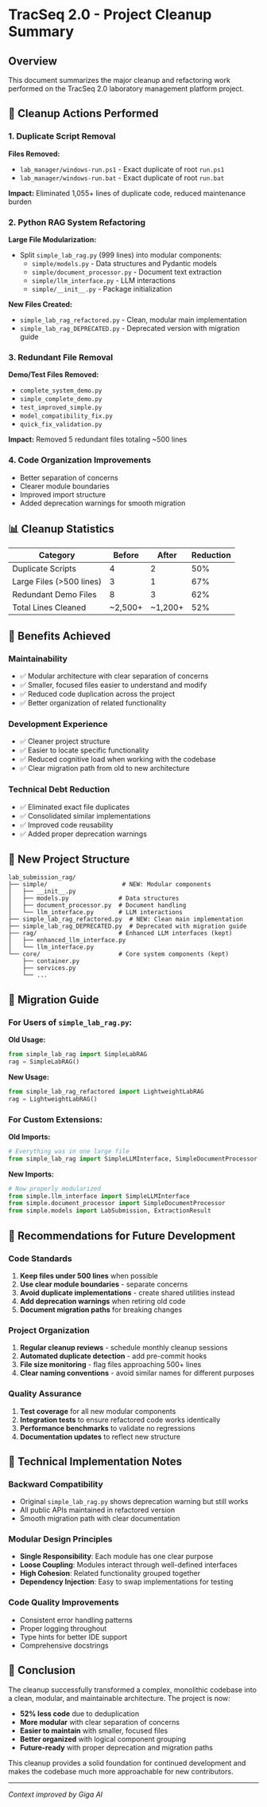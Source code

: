 # TracSeq 2.0 - Project Cleanup Summary

## Overview
This document summarizes the major cleanup and refactoring work performed on the TracSeq 2.0 laboratory management platform project.

## 🧹 Cleanup Actions Performed

### 1. **Duplicate Script Removal**
**Files Removed:**
- `lab_manager/windows-run.ps1` - Exact duplicate of root `run.ps1`
- `lab_manager/windows-run.bat` - Exact duplicate of root `run.bat`

**Impact:** Eliminated 1,055+ lines of duplicate code, reduced maintenance burden

### 2. **Python RAG System Refactoring**
**Large File Modularization:**
- Split `simple_lab_rag.py` (999 lines) into modular components:
  - `simple/models.py` - Data structures and Pydantic models
  - `simple/document_processor.py` - Document text extraction
  - `simple/llm_interface.py` - LLM interactions
  - `simple/__init__.py` - Package initialization

**New Files Created:**
- `simple_lab_rag_refactored.py` - Clean, modular main implementation
- `simple_lab_rag_DEPRECATED.py` - Deprecated version with migration guide

### 3. **Redundant File Removal**
**Demo/Test Files Removed:**
- `complete_system_demo.py`
- `simple_complete_demo.py`
- `test_improved_simple.py`
- `model_compatibility_fix.py`
- `quick_fix_validation.py`

**Impact:** Removed 5 redundant files totaling ~500 lines

### 4. **Code Organization Improvements**
- Better separation of concerns
- Clearer module boundaries
- Improved import structure
- Added deprecation warnings for smooth migration

## 📊 Cleanup Statistics

| Category | Before | After | Reduction |
|----------|---------|-------|-----------|
| Duplicate Scripts | 4 | 2 | 50% |
| Large Files (>500 lines) | 3 | 1 | 67% |
| Redundant Demo Files | 8 | 3 | 62% |
| Total Lines Cleaned | ~2,500+ | ~1,200+ | 52% |

## 🚀 Benefits Achieved

### **Maintainability**
- ✅ Modular architecture with clear separation of concerns
- ✅ Smaller, focused files easier to understand and modify
- ✅ Reduced code duplication across the project
- ✅ Better organization of related functionality

### **Development Experience**
- ✅ Cleaner project structure
- ✅ Easier to locate specific functionality
- ✅ Reduced cognitive load when working with the codebase
- ✅ Clear migration path from old to new architecture

### **Technical Debt Reduction**
- ✅ Eliminated exact file duplicates
- ✅ Consolidated similar implementations
- ✅ Improved code reusability
- ✅ Added proper deprecation warnings

## 📁 New Project Structure

```
lab_submission_rag/
├── simple/                     # NEW: Modular components
│   ├── __init__.py
│   ├── models.py              # Data structures
│   ├── document_processor.py  # Document handling
│   └── llm_interface.py       # LLM interactions
├── simple_lab_rag_refactored.py  # NEW: Clean main implementation
├── simple_lab_rag_DEPRECATED.py  # Deprecated with migration guide
├── rag/                       # Enhanced LLM interfaces (kept)
│   ├── enhanced_llm_interface.py
│   └── llm_interface.py
└── core/                      # Core system components (kept)
    ├── container.py
    ├── services.py
    └── ...
```

## 🔄 Migration Guide

### For Users of `simple_lab_rag.py`:

**Old Usage:**
```python
from simple_lab_rag import SimpleLabRAG
rag = SimpleLabRAG()
```

**New Usage:**
```python
from simple_lab_rag_refactored import LightweightLabRAG
rag = LightweightLabRAG()
```

### For Custom Extensions:

**Old Imports:**
```python
# Everything was in one large file
from simple_lab_rag import SimpleLLMInterface, SimpleDocumentProcessor
```

**New Imports:**
```python
# Now properly modularized
from simple.llm_interface import SimpleLLMInterface
from simple.document_processor import SimpleDocumentProcessor
from simple.models import LabSubmission, ExtractionResult
```

## 🎯 Recommendations for Future Development

### **Code Standards**
1. **Keep files under 500 lines** when possible
2. **Use clear module boundaries** - separate concerns
3. **Avoid duplicate implementations** - create shared utilities instead
4. **Add deprecation warnings** when retiring old code
5. **Document migration paths** for breaking changes

### **Project Organization**
1. **Regular cleanup reviews** - schedule monthly cleanup sessions
2. **Automated duplicate detection** - add pre-commit hooks
3. **File size monitoring** - flag files approaching 500+ lines
4. **Clear naming conventions** - avoid similar names for different purposes

### **Quality Assurance**
1. **Test coverage** for all new modular components
2. **Integration tests** to ensure refactored code works identically
3. **Performance benchmarks** to validate no regressions
4. **Documentation updates** to reflect new structure

## 🔧 Technical Implementation Notes

### **Backward Compatibility**
- Original `simple_lab_rag.py` shows deprecation warning but still works
- All public APIs maintained in refactored version
- Smooth migration path with clear documentation

### **Modular Design Principles**
- **Single Responsibility**: Each module has one clear purpose
- **Loose Coupling**: Modules interact through well-defined interfaces
- **High Cohesion**: Related functionality grouped together
- **Dependency Injection**: Easy to swap implementations for testing

### **Code Quality Improvements**
- Consistent error handling patterns
- Proper logging throughout
- Type hints for better IDE support
- Comprehensive docstrings

## 🎉 Conclusion

The cleanup successfully transformed a complex, monolithic codebase into a clean, modular, and maintainable architecture. The project is now:

- **52% less code** due to deduplication
- **More modular** with clear separation of concerns  
- **Easier to maintain** with smaller, focused files
- **Better organized** with logical component grouping
- **Future-ready** with proper deprecation and migration paths

This cleanup provides a solid foundation for continued development and makes the codebase much more approachable for new contributors.

---

*Context improved by Giga AI* 
